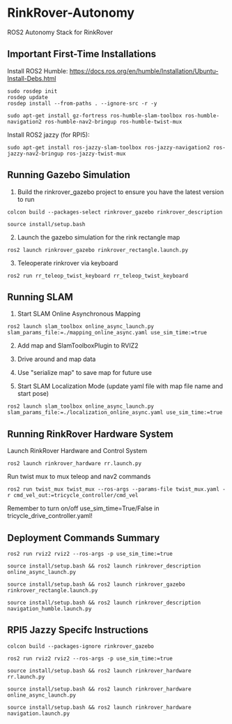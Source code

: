 # RinkRover-Autonomy
ROS2 Autonomy Stack for RinkRover

## Important First-Time Installations
Install ROS2 Humble:
https://docs.ros.org/en/humble/Installation/Ubuntu-Install-Debs.html
```
sudo rosdep init
rosdep update
rosdep install --from-paths . --ignore-src -r -y

sudo apt-get install gz-fortress ros-humble-slam-toolbox ros-humble-navigation2 ros-humble-nav2-bringup ros-humble-twist-mux
```

Install ROS2 jazzy (for RPI5):
```
sudo apt-get install ros-jazzy-slam-toolbox ros-jazzy-navigation2 ros-jazzy-nav2-bringup ros-jazzy-twist-mux
```

## Running Gazebo Simulation
1. Build the rinkrover_gazebo project to ensure you have the latest version to run
```
colcon build --packages-select rinkrover_gazebo rinkrover_description

source install/setup.bash
```

2. Launch the gazebo simulation for the rink rectangle map
```
ros2 launch rinkrover_gazebo rinkrover_rectangle.launch.py
```

3. Teleoperate rinkrover via keyboard
```
ros2 run rr_teleop_twist_keyboard rr_teleop_twist_keyboard
```

## Running SLAM

1. Start SLAM Online Asynchronous Mapping
```
ros2 launch slam_toolbox online_async_launch.py slam_params_file:=./mapping_online_async.yaml use_sim_time:=true
```
2. Add map and SlamToolboxPlugin to RVIZ2
3. Drive around and map data
4. Use "serialize map" to save map for future use

5. Start SLAM Localization Mode (update yaml file with map file name and start pose)
```
ros2 launch slam_toolbox online_async_launch.py slam_params_file:=./localization_online_async.yaml use_sim_time:=true
```

## Running RinkRover Hardware System

Launch RinkRover Hardware and Control System
```
ros2 launch rinkrover_hardware rr.launch.py
```

Run twist mux to mux teleop and nav2 commands
```
ros2 run twist_mux twist_mux --ros-args --params-file twist_mux.yaml -r cmd_vel_out:=tricycle_controller/cmd_vel
```

Remember to turn on/off use_sim_time=True/False in tricycle_drive_controller.yaml!



## Deployment Commands Summary
```
ros2 run rviz2 rviz2 --ros-args -p use_sim_time:=true

source install/setup.bash && ros2 launch rinkrover_description online_async_launch.py

source install/setup.bash && ros2 launch rinkrover_gazebo rinkrover_rectangle.launch.py

source install/setup.bash && ros2 launch rinkrover_description navigation_humble.launch.py
```

## RPI5 Jazzy Specifc Instructions
```
colcon build --packages-ignore rinkrover_gazebo

ros2 run rviz2 rviz2 --ros-args -p use_sim_time:=true

source install/setup.bash && ros2 launch rinkrover_hardware rr.launch.py

source install/setup.bash && ros2 launch rinkrover_hardware online_async_launch.py

source install/setup.bash && ros2 launch rinkrover_hardware navigation.launch.py


```